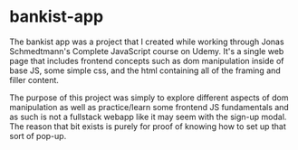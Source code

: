 # bankist-app

The bankist app was a project that I created while working through Jonas Schmedtmann's Complete JavaScript course on Udemy. It's a single web page that includes frontend concepts such as dom manipulation inside of base JS, some simple css, and the html containing all of the framing and filler content. 

The purpose of this project was simply to explore different aspects of dom manipulation as well as practice/learn some frontend JS fundamentals and as such is not a fullstack webapp like it may seem with the sign-up modal. The reason that bit exists is purely for proof of knowing how to set up that sort of pop-up.
